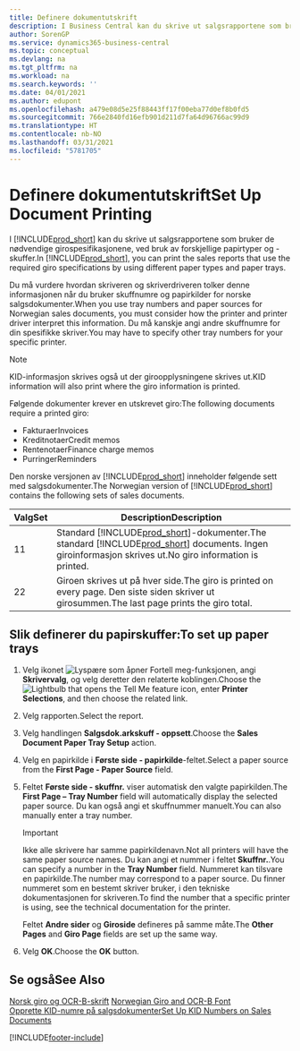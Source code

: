 ```yaml
---
title: Definere dokumentutskrift
description: I Business Central kan du skrive ut salgsrapportene som bruker de nødvendige girospesifikasjonene, ved bruk av forskjellige papirtyper og -skuffer.
author: SorenGP
ms.service: dynamics365-business-central
ms.topic: conceptual
ms.devlang: na
ms.tgt_pltfrm: na
ms.workload: na
ms.search.keywords: ''
ms.date: 04/01/2021
ms.author: edupont
ms.openlocfilehash: a479e08d5e25f88443ff17f00eba77d0ef8b0fd5
ms.sourcegitcommit: 766e2840fd16efb901d211d7fa64d96766ac99d9
ms.translationtype: HT
ms.contentlocale: nb-NO
ms.lasthandoff: 03/31/2021
ms.locfileid: "5781705"
---
```

# <a name="set-up-document-printing"></a><span data-ttu-id="35afa-103">Definere dokumentutskrift</span><span class="sxs-lookup"><span data-stu-id="35afa-103">Set Up Document Printing</span></span>
<span data-ttu-id="35afa-104">I [!INCLUDE[prod_short](../../includes/prod_short.md)] kan du skrive ut salgsrapportene som bruker de nødvendige girospesifikasjonene, ved bruk av forskjellige papirtyper og -skuffer.</span><span class="sxs-lookup"><span data-stu-id="35afa-104">In [!INCLUDE[prod_short](../../includes/prod_short.md)], you can print the sales reports that use the required giro specifications by using different paper types and paper trays.</span></span>  

<span data-ttu-id="35afa-105">Du må vurdere hvordan skriveren og skriverdriveren tolker denne informasjonen når du bruker skuffnumre og papirkilder for norske salgsdokumenter.</span><span class="sxs-lookup"><span data-stu-id="35afa-105">When you use tray numbers and paper sources for Norwegian sales documents, you must consider how the printer and printer driver interpret this information.</span></span> <span data-ttu-id="35afa-106">Du må kanskje angi andre skuffnumre for din spesifikke skriver.</span><span class="sxs-lookup"><span data-stu-id="35afa-106">You may have to specify other tray numbers for your specific printer.</span></span>  

> [!NOTE]  
>  <span data-ttu-id="35afa-107">KID-informasjon skrives også ut der giroopplysningene skrives ut.</span><span class="sxs-lookup"><span data-stu-id="35afa-107">KID information will also print where the giro information is printed.</span></span>  

<span data-ttu-id="35afa-108">Følgende dokumenter krever en utskrevet giro:</span><span class="sxs-lookup"><span data-stu-id="35afa-108">The following documents require a printed giro:</span></span>  

- <span data-ttu-id="35afa-109">Fakturaer</span><span class="sxs-lookup"><span data-stu-id="35afa-109">Invoices</span></span>  
- <span data-ttu-id="35afa-110">Kreditnotaer</span><span class="sxs-lookup"><span data-stu-id="35afa-110">Credit memos</span></span>  
- <span data-ttu-id="35afa-111">Rentenotaer</span><span class="sxs-lookup"><span data-stu-id="35afa-111">Finance charge memos</span></span>  
- <span data-ttu-id="35afa-112">Purringer</span><span class="sxs-lookup"><span data-stu-id="35afa-112">Reminders</span></span>  

<span data-ttu-id="35afa-113">Den norske versjonen av [!INCLUDE[prod_short](../../includes/prod_short.md)] inneholder følgende sett med salgsdokumenter.</span><span class="sxs-lookup"><span data-stu-id="35afa-113">The Norwegian version of [!INCLUDE[prod_short](../../includes/prod_short.md)] contains the following sets of sales documents.</span></span>  

|<span data-ttu-id="35afa-114">**Valg**</span><span class="sxs-lookup"><span data-stu-id="35afa-114">**Set**</span></span>|<span data-ttu-id="35afa-115">Description</span><span class="sxs-lookup"><span data-stu-id="35afa-115">Description</span></span>|  
|-------------|---------------------------------------|  
|<span data-ttu-id="35afa-116">1</span><span class="sxs-lookup"><span data-stu-id="35afa-116">1</span></span>|<span data-ttu-id="35afa-117">Standard [!INCLUDE[prod_short](../../includes/prod_short.md)]-dokumenter.</span><span class="sxs-lookup"><span data-stu-id="35afa-117">The standard [!INCLUDE[prod_short](../../includes/prod_short.md)] documents.</span></span> <span data-ttu-id="35afa-118">Ingen giroinformasjon skrives ut.</span><span class="sxs-lookup"><span data-stu-id="35afa-118">No giro information is printed.</span></span>|  
|<span data-ttu-id="35afa-119">2</span><span class="sxs-lookup"><span data-stu-id="35afa-119">2</span></span>|<span data-ttu-id="35afa-120">Giroen skrives ut på hver side.</span><span class="sxs-lookup"><span data-stu-id="35afa-120">The giro is printed on every page.</span></span> <span data-ttu-id="35afa-121">Den siste siden skriver ut girosummen.</span><span class="sxs-lookup"><span data-stu-id="35afa-121">The last page prints the giro total.</span></span>|  

## <a name="to-set-up-paper-trays"></a><span data-ttu-id="35afa-122">Slik definerer du papirskuffer:</span><span class="sxs-lookup"><span data-stu-id="35afa-122">To set up paper trays</span></span>  

1.  <span data-ttu-id="35afa-123">Velg ikonet ![Lyspære som åpner Fortell meg-funksjonen](../../media/ui-search/search_small.png "Fortell hva du vil gjøre"), angi **Skrivervalg**, og velg deretter den relaterte koblingen.</span><span class="sxs-lookup"><span data-stu-id="35afa-123">Choose the ![Lightbulb that opens the Tell Me feature](../../media/ui-search/search_small.png "Tell me what you want to do") icon, enter **Printer Selections**, and then choose the related link.</span></span>  
2.  <span data-ttu-id="35afa-124">Velg rapporten.</span><span class="sxs-lookup"><span data-stu-id="35afa-124">Select the report.</span></span>  
3.  <span data-ttu-id="35afa-125">Velg handlingen **Salgsdok.arkskuff - oppsett**.</span><span class="sxs-lookup"><span data-stu-id="35afa-125">Choose the **Sales Document Paper Tray Setup** action.</span></span>  
4.  <span data-ttu-id="35afa-126">Velg en papirkilde i **Første side - papirkilde**-feltet.</span><span class="sxs-lookup"><span data-stu-id="35afa-126">Select a paper source from the **First Page - Paper Source** field.</span></span>  
5.  <span data-ttu-id="35afa-127">Feltet **Første side - skuffnr.** viser automatisk den valgte papirkilden.</span><span class="sxs-lookup"><span data-stu-id="35afa-127">The **First Page – Tray Number** field will automatically display the selected paper source.</span></span> <span data-ttu-id="35afa-128">Du kan også angi et skuffnummer manuelt.</span><span class="sxs-lookup"><span data-stu-id="35afa-128">You can also manually enter a tray number.</span></span>  

    > [!IMPORTANT]  
    >  <span data-ttu-id="35afa-129">Ikke alle skrivere har samme papirkildenavn.</span><span class="sxs-lookup"><span data-stu-id="35afa-129">Not all printers will have the same paper source names.</span></span> <span data-ttu-id="35afa-130">Du kan angi et nummer i feltet **Skuffnr.**.</span><span class="sxs-lookup"><span data-stu-id="35afa-130">You can specify a number in the **Tray Number** field.</span></span> <span data-ttu-id="35afa-131">Nummeret kan tilsvare en papirkilde.</span><span class="sxs-lookup"><span data-stu-id="35afa-131">The number may correspond to a paper source.</span></span> <span data-ttu-id="35afa-132">Du finner nummeret som en bestemt skriver bruker, i den tekniske dokumentasjonen for skriveren.</span><span class="sxs-lookup"><span data-stu-id="35afa-132">To find the number that a specific printer is using, see the technical documentation for the printer.</span></span>  

    <span data-ttu-id="35afa-133">Feltet **Andre sider** og **Giroside** defineres på samme måte.</span><span class="sxs-lookup"><span data-stu-id="35afa-133">The **Other Pages** and **Giro Page** fields are set up the same way.</span></span>  

6.  <span data-ttu-id="35afa-134">Velg **OK**.</span><span class="sxs-lookup"><span data-stu-id="35afa-134">Choose the **OK** button.</span></span>  

## <a name="see-also"></a><span data-ttu-id="35afa-135">Se også</span><span class="sxs-lookup"><span data-stu-id="35afa-135">See Also</span></span>  
  <span data-ttu-id="35afa-136">[Norsk giro og OCR-B-skrift](norwegian-giro-and-ocr-b-font.md) </span><span class="sxs-lookup"><span data-stu-id="35afa-136">[Norwegian Giro and OCR-B Font](norwegian-giro-and-ocr-b-font.md) </span></span>  
 [<span data-ttu-id="35afa-137">Opprette KID-numre på salgsdokumenter</span><span class="sxs-lookup"><span data-stu-id="35afa-137">Set Up KID Numbers on Sales Documents</span></span>](how-to-set-up-kid-numbers-on-sales-documents.md)


[!INCLUDE[footer-include](../../includes/footer-banner.md)]